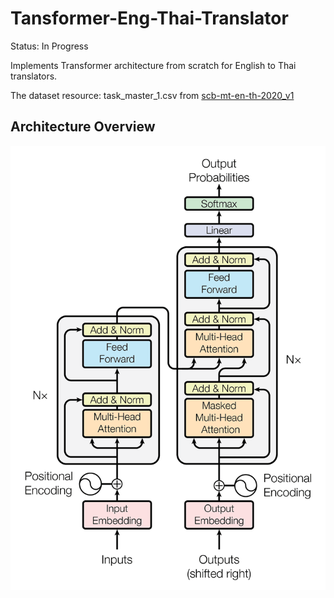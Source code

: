 # Tansformer-Eng-Thai-Translator

Status: In Progress 

Implements Transformer architecture from scratch for English to Thai translators.

The dataset resource: task_master_1.csv from [scb-mt-en-th-2020_v1](https://github.com/vistec-AI/dataset-releases/releases/tag/scb-mt-en-th-2020_v1.0)

## Architecture Overview 
![img.png](Transformer.png)
